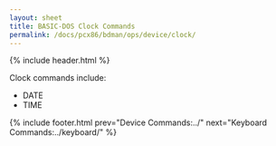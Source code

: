```yaml
---
layout: sheet
title: BASIC-DOS Clock Commands
permalink: /docs/pcx86/bdman/ops/device/clock/
---
```


{% include header.html %}

Clock commands include:

- DATE
- TIME

{% include footer.html prev="Device Commands:../" next="Keyboard Commands:../keyboard/" %}
